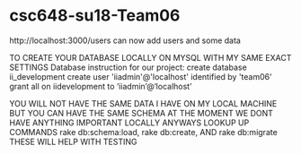# csc648-su18-Team06

http://localhost:3000/users can now add users and some data

TO CREATE YOUR DATABASE LOCALLY ON MYSQL WITH MY SAME EXACT SETTINGS
Database instruction for our project:
create database ii_development
create user 'iiadmin'@'localhost' identified by 'team06'
grant all on iidevelopment to ‘iiadmin’@‘localhost’

YOU WILL NOT HAVE THE SAME DATA I HAVE ON MY LOCAL MACHINE BUT YOU CAN HAVE THE SAME SCHEMA
AT THE MOMENT WE DONT HAVE ANYTHING IMPORTANT LOCALLY ANYWAYS 
LOOKUP UP COMMANDS rake db:schema:load, rake db:create, AND rake db:migrate THESE WILL HELP WITH TESTING 


